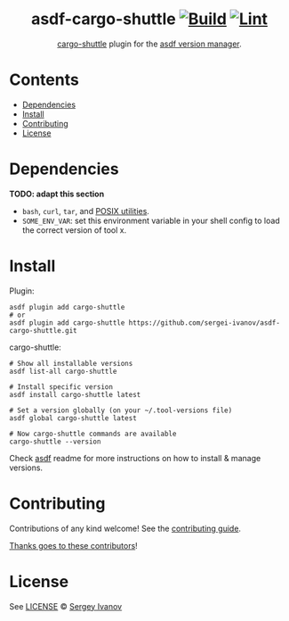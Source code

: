 <div align="center">

# asdf-cargo-shuttle [![Build](https://github.com/sergei-ivanov/asdf-cargo-shuttle/actions/workflows/build.yml/badge.svg)](https://github.com/sergei-ivanov/asdf-cargo-shuttle/actions/workflows/build.yml) [![Lint](https://github.com/sergei-ivanov/asdf-cargo-shuttle/actions/workflows/lint.yml/badge.svg)](https://github.com/sergei-ivanov/asdf-cargo-shuttle/actions/workflows/lint.yml)

[cargo-shuttle](https://docs.shuttle.rs) plugin for the [asdf version manager](https://asdf-vm.com).

</div>

# Contents

- [Dependencies](#dependencies)
- [Install](#install)
- [Contributing](#contributing)
- [License](#license)

# Dependencies

**TODO: adapt this section**

- `bash`, `curl`, `tar`, and [POSIX utilities](https://pubs.opengroup.org/onlinepubs/9699919799/idx/utilities.html).
- `SOME_ENV_VAR`: set this environment variable in your shell config to load the correct version of tool x.

# Install

Plugin:

```shell
asdf plugin add cargo-shuttle
# or
asdf plugin add cargo-shuttle https://github.com/sergei-ivanov/asdf-cargo-shuttle.git
```

cargo-shuttle:

```shell
# Show all installable versions
asdf list-all cargo-shuttle

# Install specific version
asdf install cargo-shuttle latest

# Set a version globally (on your ~/.tool-versions file)
asdf global cargo-shuttle latest

# Now cargo-shuttle commands are available
cargo-shuttle --version
```

Check [asdf](https://github.com/asdf-vm/asdf) readme for more instructions on how to
install & manage versions.

# Contributing

Contributions of any kind welcome! See the [contributing guide](contributing.md).

[Thanks goes to these contributors](https://github.com/sergei-ivanov/asdf-cargo-shuttle/graphs/contributors)!

# License

See [LICENSE](LICENSE) © [Sergey Ivanov](https://github.com/sergei-ivanov/)
